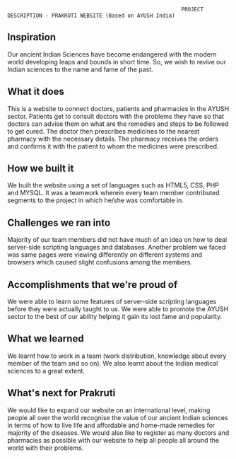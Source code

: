                                                            PROJECT DESCRIPTION - PRAKRUTI WEBSITE (Based on AYUSH India)

## Inspiration
Our ancient Indian Sciences have become endangered with the modern world developing leaps and bounds in short time.  So, we wish to revive our Indian sciences to the name and fame 
of the past.

## What it does
This is a website to connect doctors, patients and pharmacies in the AYUSH sector. Patients get to consult doctors with the problems they have so that doctors can advise them on 
what are the remedies and steps to be followed to get cured. The doctor then prescribes medicines to the nearest pharmacy with the necessary details. The pharmacy receives the 
orders and confirms it with the patient to whom the medicines were prescribed.

## How we built it
We built the website using a set of languages such as HTML5, CSS, PHP and MYSQL. It was a teamwork wherein every team member contributed segments to the project in which he/she was
comfortable in. 

## Challenges we ran into
Majority of our team members did not have much of an idea on how to deal server-side scripting languages and databases. Another problem we faced was same pages were viewing 
differently on different systems and browsers which caused slight confusions among the members.

## Accomplishments that we're proud of
We were able to learn some features of server-side scripting languages before they were actually taught to us. We were able to promote the AYUSH sector to the best of our ability 
helping it gain its lost fame and popularity. 

## What we learned
We learnt how to work in a team (work distribution, knowledge about every member of the team and so on). We also learnt about the Indian medical sciences to a great extent. 

## What's next for Prakruti
We would like to expand our website on an international level, making people all over the world recognise the value of our ancient Indian sciences in terms of how to live life and 
affordable and home-made remedies for majority of the diseases. We would also like to register as many doctors and pharmacies as possible with our website to help all people all 
around the world with their problems.
